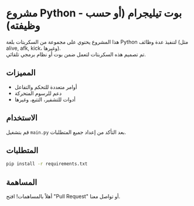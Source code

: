 # مشروع Python - بوت تيليجرام (أو حسب وظيفته)

هذا المشروع يحتوي على مجموعة من السكربتات بلغة Python لتنفيذ عدة وظائف (مثل alive, afk, kick، وغيرها).  
تم تصميم هذه السكربتات لتعمل ضمن بوت أو نظام برمجي تلقائي.

## المميزات
- أوامر متعددة للتحكم والتفاعل
- دعم للرسوم المتحركة
- أدوات للتشفير، التتبع، وغيرها

## الاستخدام
قم بتشغيل `main.py` بعد التأكد من إعداد جميع المتطلبات.

## المتطلبات
```bash
pip install -r requirements.txt
```

## المساهمة
أهلاً بالمساهمات! افتح "Pull Request" أو تواصل معنا.